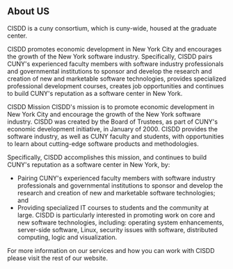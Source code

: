 ## About US

<!--

**Here are some ideas to get you started:**

🙋‍♀️ A short introduction - what is your organization all about?
🌈 Contribution guidelines - how can the community get involved?
👩‍💻 Useful resources - where can the community find your docs? Is there anything else the community should know?
🍿 Fun facts - what does your team eat for breakfast?
🧙 Remember, you can do mighty things with the power of [Markdown](https://docs.github.com/github/writing-on-github/getting-started-with-writing-and-formatting-on-github/basic-writing-and-formatting-syntax)
-->
CISDD is a cuny consortium, which is cuny-wide, housed at the graduate center.

CISDD promotes economic development in New York City and encourages the growth of the New York software industry. Specifically, CISDD pairs CUNY's experienced faculty members with software industry professionals and governmental institutions to sponsor and develop the research and creation of new and marketable software technologies, provides specialized professional development courses, creates job opportunities and continues to build CUNY's reputation as a software center in New York.

CISDD Mission
CISDD's mission is to promote economic development in New York City and encourage the growth of the New York software industry. CISDD was created by the Board of Trustees, as part of CUNY's economic development initiative, in January of 2000. CISDD provides the software industry, as well as CUNY faculty and students, with opportunities to learn about cutting-edge software products and methodologies.

Specifically, CISDD accomplishes this mission, and continues to build CUNY's reputation as a software center in New York, by:

* Pairing CUNY's experienced faculty members with software industry professionals and governmental institutions to sponsor and develop the research and creation of new and marketable software technologies; and
* Providing specialized IT courses to students and the community at large.
CISDD is particularly interested in promoting work on core and new software technologies, including: operating system enhancements, server-side software, Linux, security issues with software, distributed computing, logic and visualization.

For more information on our services and how you can work with CISDD please visit the rest of our website.
